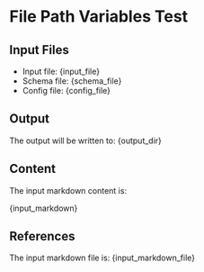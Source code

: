 # File Path Variables Test

## Input Files

- Input file: {input_file}
- Schema file: {schema_file}
- Config file: {config_file}

## Output

The output will be written to: {output_dir}

## Content

The input markdown content is:

{input_markdown}

## References

The input markdown file is: {input_markdown_file}
